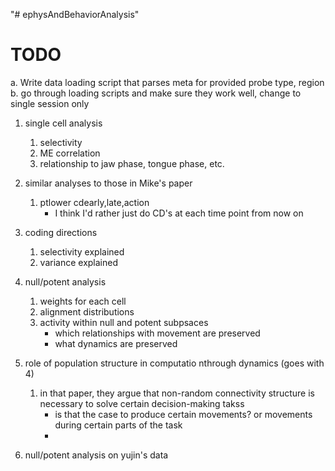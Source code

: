 "# ephysAndBehaviorAnalysis" 

# TODO

a. Write data loading script that parses meta for provided  probe type, region
b. go through loading scripts and make sure they work well, change to single session only

1. single cell analysis
    1. selectivity
    2. ME correlation
    3. relationship to jaw phase, tongue phase, etc.
2. similar analyses to those in Mike's paper
    1. ptlower cdearly,late,action
        - I think I'd rather just do CD's at each time point from now on
3. coding directions
    1. selectivity explained 
    2. variance explained
4. null/potent analysis
    1. weights for each cell
    2. alignment distributions
    3. activity within null and potent subpsaces
        - which relationships with movement are preserved
        - what dynamics are preserved
5. role of population structure in computatio nthrough dynamics (goes with 4)
    1. in that paper, they argue that non-random connectivity structure is necessary to solve certain decision-making takss
        - is that the case to produce certain movements? or movements during certain parts of the task
        - 

6. null/potent analysis on yujin's data

